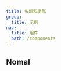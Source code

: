 ```yaml
---
title: 头部和尾部
group:
  title: 示例
nav:
  title: 组件
  path: /components
---
```


## Nomal

<code src="./demos/headerAndFooter.tsx" />
